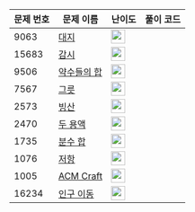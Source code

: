 | 문제 번호 | 문제 이름 | 난이도 | 풀이 코드 |
| --- | --- | --- | --- |
| 9063 | [대지](https://www.acmicpc.net/problem/9063) | <img height="25px" width="25px=" src="https://static.solved.ac/tier_small/3.svg"/> |  |
| 15683 | [감시](https://www.acmicpc.net/problem/15683) | <img height="25px" width="25px=" src="https://static.solved.ac/tier_small/12.svg"/> |  |
| 9506 | [약수들의 합](https://www.acmicpc.net/problem/9506) | <img height="25px" width="25px=" src="https://static.solved.ac/tier_small/5.svg"/> |  |
| 7567 | [그릇](https://www.acmicpc.net/problem/7567) | <img height="25px" width="25px=" src="https://static.solved.ac/tier_small/4.svg"/> |  |
| 2573 | [빙산](https://www.acmicpc.net/problem/2573) | <img height="25px" width="25px=" src="https://static.solved.ac/tier_small/12.svg"/> |  |
| 2470 | [두 용액](https://www.acmicpc.net/problem/2470) | <img height="25px" width="25px=" src="https://static.solved.ac/tier_small/11.svg"/> |  |
| 1735 | [분수 합](https://www.acmicpc.net/problem/1735) | <img height="25px" width="25px=" src="https://static.solved.ac/tier_small/8.svg"/> |  |
| 1076 | [저항](https://www.acmicpc.net/problem/1076) | <img height="25px" width="25px=" src="https://static.solved.ac/tier_small/4.svg"/> |  |
| 1005 | [ACM Craft](https://www.acmicpc.net/problem/1005) | <img height="25px" width="25px=" src="https://static.solved.ac/tier_small/13.svg"/> |  |
| 16234 | [인구 이동](https://www.acmicpc.net/problem/16234) | <img height="25px" width="25px=" src="https://static.solved.ac/tier_small/12.svg"/> |  |
